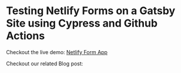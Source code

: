 # Testing Netlify Forms on a Gatsby Site using Cypress and Github Actions

Checkout the live demo: [Netlify Form App](https://gifted-lumiere-295ebc.netlify.app/)

Checkout our related Blog post:
